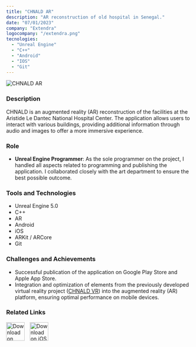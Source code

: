 ```yaml
---
title: "CHNALD AR"
description: "AR reconstruction of old hospital in Senegal."
date: "07/01/2023"
company: "Extendra"
logocompany: "/extendra.png"
tecnologies:
  - "Unreal Engine"
  - "C++"
  - "Android"
  - "IOS"
  - "Git"
---
```

![CHNALD AR](/LeDantecAR.png)

### Description

CHNALD is an augmented reality (AR) reconstruction of the facilities at the Aristide Le Dantec National Hospital Center. The application allows users to interact with various buildings, providing additional information through audio and images to offer a more immersive experience.

### Role

- **Unreal Engine Programmer**: As the sole programmer on the project, I handled all aspects related to programming and publishing the application. I collaborated closely with the art department to ensure the best possible outcome.

### Tools and Technologies

- Unreal Engine 5.0
- C++
- AR
- Android
- iOS
- ARKit / ARCore
- Git

### Challenges and Achievements

- Successful publication of the application on Google Play Store and Apple App Store.
- Integration and optimization of elements from the previously developed virtual reality project ([CHNALD VR](https://adriahervas.com/projects/es/chnald)) into the augmented reality (AR) platform, ensuring optimal performance on mobile devices.

### Related Links

<a href="https://play.google.com/store/apps/details?id=com.extendra.QuantumLeDantec&pcampaignid=web_share" style="display:inline-block; margin-right:10px;">
  <img src="/playstore.png" alt="Download on Android" style="height:50px;">
</a>

<a href="https://apps.apple.com/es/app/chnald/id6450892343" style="display:inline-block;">
  <img src="/appstore.png" alt="Download on iOS" style="height:50px;">
</a>